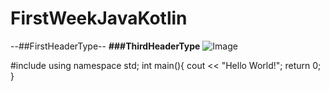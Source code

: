 # FirstWeekJavaKotlin
--##FirstHeaderType--
**###ThirdHeaderType**
![Image](https://wallpaperaccess.com/mickey-tokyo-revengers)


#include <iostream>
using namespace std;
int main(){
  cout << "Hello World!";
  return 0;  
}
